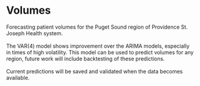 # Volumes
Forecasting patient volumes for the Puget Sound region of Providence St. Joseph Health system. 
</br>
</br>
The VAR(4) model shows improvement over the ARIMA models, especially in times of high volatility. This model can be used to predict volumes for any region, future work will include backtesting of these predictions.
</br>
</br>
Current predictions will be saved and validated when the data becomes available.
